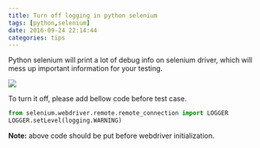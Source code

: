 ```yaml
---
title: Turn off logging in python selenium
tags: [python,selenium]
date: 2016-09-24 22:14:44
categories: tips
---
```

Python selenium will print a lot of debug info on selenium driver, which will mess up important information for your testing.

![](/images/selenium-debug-logging.png)

To turn it off, please add bellow code before test case.

```python
from selenium.webdriver.remote.remote_connection import LOGGER
LOGGER.setLevel(logging.WARNING)
```
**Note:** above code should be put before webdriver initialization.

